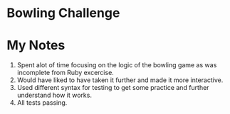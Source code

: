 
Bowling Challenge
=================

My Notes
=========
1. Spent alot of time focusing on the logic of the bowling game as was incomplete from Ruby excercise.
2. Would have liked to have taken it further and made it more interactive.
3. Used different syntax for testing to get some practice and further understand how it works.
4. All tests passing.